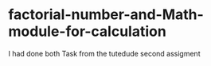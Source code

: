 # factorial-number-and-Math-module-for-calculation
I had done both Task from the tutedude second assigment
